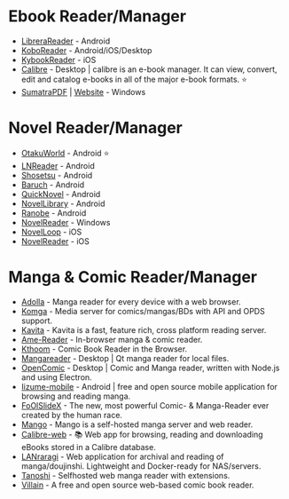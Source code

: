 # Ebook Reader/Manager

-   [LibreraReader](https://github.com/foobnix/LibreraReader) - Android
-   [KoboReader](https://www.kobo.com/in/en/p/apps) - Android/iOS/Desktop
-   [KybookReader](http://kybook-reader.com/index.html) - iOS
-   [Calibre](https://github.com/kovidgoyal/calibre) - Desktop | calibre is an e-book manager. It can view, convert, edit and catalog e-books in all of the major e-book formats. ⭐
-   [SumatraPDF](https://github.com/sumatrapdfreader/sumatrapdf) | [Website](http://www.sumatrapdfreader.org/) - Windows

# Novel Reader/Manager

-   [OtakuWorld](https://github.com/jakepurple13/OtakuWorld) - Android ⭐
-   [LNReader](https://github.com/rajarsheechatterjee/lnreader) - Android
-   [Shosetsu](https://github.com/shosetsuorg/android-app) - Android
-   [Baruch](https://github.com/adreeeyan/baruch) - Android
-   [QuickNovel](https://github.com/LagradOst/QuickNovel) - Android
-   [NovelLibrary](https://play.google.com/store/apps/details?id=io.github.gmathi.novellibrary) - Android
-   [Ranobe](https://bitbucket.org/cylonu87/ranobe/downloads) - Android
-   [NovelReader](https://github.com/Kevin-Umali/NovelReader) - Windows
-   [NovelLoop](https://apps.apple.com/in/app/novelloop/id1170755867) - iOS
-   [NovelReader](https://github.com/ppraveentr/NovelReader) - iOS 

# Manga & Comic Reader/Manager 

-   [Adolla](https://github.com/AdollaApp/Adolla) - Manga reader for every device with a web browser.
-   [Komga](https://github.com/gotson/komga) - Media server for comics/mangas/BDs with API and OPDS support.
-   [Kavita](https://github.com/Kareadita/Kavita) - Kavita is a fast, feature rich, cross platform reading server.
-   [Ame-Reader](https://github.com/lijandrew/ame-reader) - In-browser manga & comic reader.
-   [Kthoom](https://github.com/codedread/kthoom) - Comic Book Reader in the Browser.
-   [Mangareader](https://github.com/g-fb/mangareader) - Desktop | Qt manga reader for local files.
-   [OpenComic](https://github.com/ollm/OpenComic) - Desktop | Comic and Manga reader, written with Node.js and using Electron.
-   [Iizume-mobile](https://github.com/theluckyegg/iizume-mobile) - Android | free and open source mobile application for browsing and reading manga.
-   [FoOlSlideX](https://github.com/saintly2k/FoOlSlideX) - The new, most powerful Comic- & Manga-Reader ever created by the human race.
-   [Mango](https://github.com/hkalexling/Mango) - Mango is a self-hosted manga server and web reader.
-   [Calibre-web](https://github.com/janeczku/calibre-web) - 📚 Web app for browsing, reading and downloading eBooks stored in a Calibre database.
-   [LANraragi](https://github.com/Difegue/LANraragi) - Web application for archival and reading of manga/doujinshi. Lightweight and Docker-ready for NAS/servers.
-   [Tanoshi](https://github.com/faldez/tanoshi) - Selfhosted web manga reader with extensions.
-   [Villain](https://github.com/btzr-io/Villain) - A free and open source web-based comic book reader.
